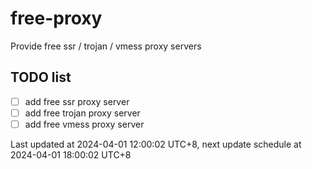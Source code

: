 
# free-proxy
Provide free ssr / trojan / vmess proxy servers


## TODO list
- [ ] add free ssr proxy server
- [ ] add free trojan proxy server
- [ ] add free vmess proxy server

Last updated at 2024-04-01 12:00:02 UTC+8, next update schedule at 2024-04-01 18:00:02 UTC+8


